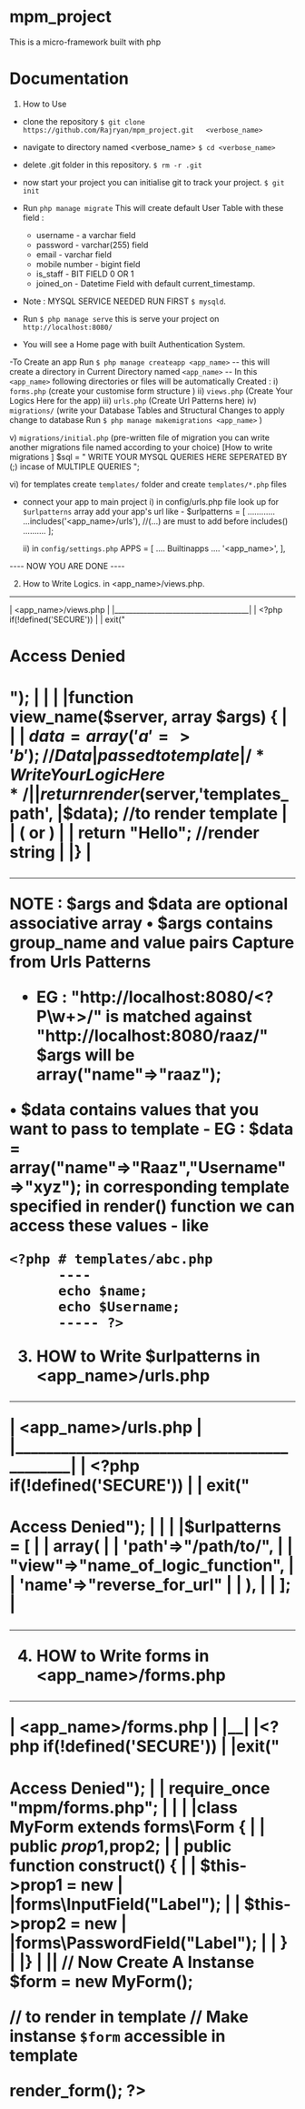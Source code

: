 # mpm_project
This is a micro-framework built with php

# Documentation

1. How to Use
- clone the repository
  `$ git clone https://github.com/Rajryan/mpm_project.git   <verbose_name>`

- navigate to directory named <verbose_name>
  `$ cd <verbose_name>`

- delete .git folder in this repository.
  `$ rm -r .git`

- now start your project you can initialise git
to track your project.
 `$ git init`

- Run `php manage migrate`
  This will create default User Table with these field :
  * username \- a varchar field
  * password \- varchar(255) field
  * email \- varchar field
  * mobile number \- bigint field 
  * is_staff \- BIT FIELD 0 OR 1
  * joined_on \- Datetime Field with default current_timestamp.

- Note : MYSQL SERVICE NEEDED RUN FIRST `$ mysqld`.

- Run `$ php manage serve`
    this is serve your project on  `http://localhost:8080/`

- You will see a Home page with built Authentication System.

-To Create an app Run `$ php manage createapp <app_name>`
 -- this will create a directory in Current Directory named `<app_name>`
 -- In this `<app_name>` following directories or files will be automatically Created :
   i) `forms.php` (create your  customise form structure )
   ii) `views.php` (Create Your Logics Here for the app)
   iii) `urls.php` (Create Url Patterns here)
   iv) `migrations/` (write your Database         Tables and Structural Changes
      to apply change to database Run 
      `$ php manage makemigrations <app_name>`
    )
    
   v) `migrations/initial.php` (pre-written file of migration you can write another migrations file named according to your choice)
   [How to write migrations ]
    $sql = "
    WRITE YOUR MYSQL QUERIES HERE SEPERATED BY (;) incase of MULTIPLE QUERIES 
    ";
   
   vi) for templates create `templates/` folder and create `templates/*.php` files 

- connect your app to main project
  i) in config/urls.php file look up for `$urlpatterns`
   array add your app's url like -
   $urlpatterns = [
      ............
      ...includes('<app_name>/urls'), 
     //(...) are must to add before includes()
      ..........
    ];
  
  ii)  in `config/settings.php` 
    APPS = [
     .... Builtinapps ....
    '<app_name>',
    ],

---- NOW YOU ARE DONE ----

2) How to Write Logics.
 in <app_name>/views.php.
 _______________________________________
| <app_name>/views.php                |
|_____________________________________|
| <?php if(!defined('SECURE'))        |
|   exit("<h1>Access Denied<h1>");        |
|                                     |
|function view_name($server, array $args) {                              |  |
| $data = array('a'=>'b'); //Data |passed to  template                                     
| /* Write  Your Logic Here */        |
|   return render($server,'templates_path',   |$data);  //to render template        |
|            ( or )                          |
|   return "Hello"; //render string          |
|}                                           |
 _____________________________________________
 NOTE : $args and $data are optional associative array
  • $args  contains group_name and value pairs
    Capture from Urls  Patterns
   - EG : 
    "http://localhost:8080/<?P<name>\w+>/" is matched against "http://localhost:8080/raaz/"  
    $args will be array("name"=>"raaz");
   
   • $data contains values that you want to pass to template
    - EG :
    $data = array("name"=>"Raaz","Username"=>"xyz");
    in corresponding template specified in render() function we can access these values - like 
    
    <?php # templates/abc.php
          ----
          echo $name;
          echo $Username;
          ----- ?>
  
  
3) HOW to Write $urlpatterns in  <app_name>/urls.php

 ___________________________________________
| <app_name>/urls.php                        |
|____________________________________________|
| <?php if(!defined('SECURE'))               |
|   exit("<h1>Access Denied");               |
|                                            |
|$urlpatterns = [                            | |     array(                                 |
|      'path'=>"/path/to/",                  |
|      "view"=>"name_of_logic_function",     |
|      'name'=>"reverse_for_url"             |
|     ),                                     |
| ];                                         |
 ____________________________________________
    
    
 4) HOW to Write forms in <app_name>/forms.php
 
  __________________________________________
 | <app_name>/forms.php                     |
 |__________________________________________|
 |<?php if(!defined('SECURE'))              | |exit("<h1>Access Denied");                |
 | require_once "mpm/forms.php";            |
 |                                          |
 |class MyForm extends forms\Form {         |
 | public $prop1,$prop2;                    |
 | public function __construct() {          |
 |   $this->prop1 = new                     | |forms\InputField("Label");                |
 |   $this->prop2 = new                     | |forms\PasswordField("Label");             |
 | }                                        |
 |}                                         |
 |__________________________________________|
 // Now Create  A Instanse 
 $form = new MyForm();
 
 // to render in template
// Make instanse `$form`  accessible in template
 <?php echo $form->render_form(); ?>
